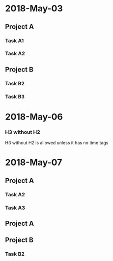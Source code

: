 # 2018-May-03

Project A
---------

### Task A1

### Task A2

## Project B

### Task B2

### Task B3

# 2018-May-06

### H3 without H2

H3 without H2 is allowed unless it has no time tags

# 2018-May-07

<task-config-email s="name@example.com"/>

## Project A

### Task A2

<task-start t="20180506 12:31:51 -0700"/>
<task-start t="20180506 12:20:54 -0700"/>
<task-stop t="20180506 12:25:50 -0700"/>
<task-stop t="20180506 12:41:18 -0700"/>

### Task A3

<task-start t="20180506 09:00:02 -0700"/>
<task-stop t="20180506 11:05:00 -0700"/>

## Project A

## Project B

### Task B2

<task-start t="20180506 13:41:02 -0700"/>
<task-stop t="20180506 14:05:18 -0700"/>

